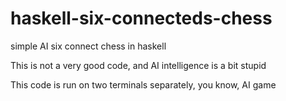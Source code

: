 # haskell-six-connecteds-chess
simple AI six connect chess in haskell

This is not a very good code, and AI intelligence is a bit stupid

This code is run on two terminals separately, you know, AI game
